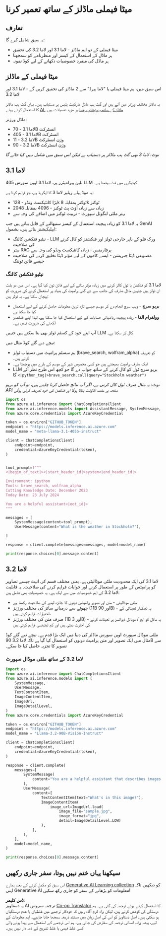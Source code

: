 <!--
CO_OP_TRANSLATOR_METADATA:
{
  "original_hash": "4c2a0b0c738b649ef049fb99a23be661",
  "translation_date": "2025-05-20T11:06:32+00:00",
  "source_file": "21-meta/README.md",
  "language_code": "ur"
}
-->
# میٹا فیملی ماڈلز کے ساتھ تعمیر کرنا

## تعارف

یہ سبق شامل کرے گا:

- میٹا فیملی کے دو اہم ماڈلز - لاما 3.1 اور لاما 3.2 کی تحقیق
- ہر ماڈل کے استعمال کے کیسز اور منظرنامے کو سمجھنا
- ہر ماڈل کی منفرد خصوصیات دکھانے کے لیے کوڈ نمونہ

## میٹا فیملی کے ماڈلز

اس سبق میں، ہم میٹا فیملی یا "لاما ہیرڈ" سے 2 ماڈلز کی تحقیق کریں گے - لاما 3.1 اور لاما 3.2

یہ ماڈلز مختلف ورژنز میں آتے ہیں اور گٹ ہب ماڈل مارکیٹ پلیس پر دستیاب ہیں۔ یہاں گٹ ہب ماڈلز کا استعمال کرتے ہوئے [AI ماڈلز کے ساتھ پروٹوٹائپ بنانا](https://docs.github.com/en/github-models/prototyping-with-ai-models?WT.mc_id=academic-105485-koreyst) پر مزید تفصیلات ہیں۔

ماڈل ورژنز:
- لاما 3.1 - 70B انسٹرکٹ
- لاما 3.1 - 405B انسٹرکٹ
- لاما 3.2 - 11B وژن انسٹرکٹ
- لاما 3.2 - 90B وژن انسٹرکٹ

*نوٹ: لاما 3 بھی گٹ ہب ماڈلز پر دستیاب ہے لیکن اس سبق میں شامل نہیں کیا جائے گا*

## لاما 3.1

405 بلین پیرامیٹرز پر، لاما 3.1 اوپن سورس LLM کیٹیگری میں فٹ بیٹھتا ہے۔

یہ موڈ پہلے ریلیز لاما 3 کا اپگریڈ ہے، جو فراہم کرتا ہے:

- بڑا کانٹیکسٹ ونڈو - 128k ٹوکنز بمقابلہ 8k ٹوکنز
- زیادہ سے زیادہ آؤٹ پٹ ٹوکنز - 4096 بمقابلہ 2048
- بہتر ملٹی لنگوئل سپورٹ - تربیت ٹوکنز میں اضافے کی وجہ سے

یہ لاما 3.1 کو زیادہ پیچیدہ استعمال کے کیسز سنبھالنے کے قابل بناتے ہیں جب GenAI ایپلیکیشنز بناتے ہیں، بشمول:
- نیٹیو فنکشن کالنگ - LLM ورک فلو کے باہر خارجی ٹولز اور فنکشنز کو کال کرنے کی صلاحیت
- بہتر RAG پرفارمنس - زیادہ کانٹیکسٹ ونڈو کی وجہ سے
- مصنوعی ڈیٹا جنریشن - ایسے کاموں کے لیے مؤثر ڈیٹا تخلیق کرنے کی صلاحیت جیسے فائن ٹوننگ

### نیٹیو فنکشن کالنگ

لاما 3.1 کو فنکشن یا ٹول کالز کرنے میں زیادہ مؤثر بنانے کے لیے فائن ٹون کیا گیا ہے۔ اس میں دو بلٹ ان ٹولز ہیں جنہیں ماڈل صارف کی جانب سے دی گئی پرامپٹ کی بنیاد پر استعمال کرنے کی ضرورت کو پہچان سکتا ہے۔ یہ ٹولز ہیں:

- **بریو سرچ** - ویب سرچ انجام دے کر موسم جیسے تازہ ترین معلومات حاصل کرنے کے لیے استعمال کیا جا سکتا ہے
- **وولفرام الفا** - زیادہ پیچیدہ ریاضیاتی حسابات کے لیے استعمال کیا جا سکتا ہے، لہذا اپنے فنکشنز لکھنے کی ضرورت نہیں ہے۔

آپ اپنے خود کے کسٹم ٹولز بھی بنا سکتے ہیں جنہیں LLM کال کر سکتا ہے۔

نیچے دیے گئے کوڈ مثال میں:

- ہم سسٹم پرامپٹ میں دستیاب ٹولز (brave_search, wolfram_alpha) کو تعریف کرتے ہیں۔
- ایک صارف پرامپٹ بھیجتے ہیں جو کسی مخصوص شہر کے موسم کے بارے میں پوچھتا ہے۔
- LLM بریو سرچ ٹول کو کال کرنے کے ساتھ جواب دے گا جو کچھ اس طرح نظر آئے گا `<|python_tag|>brave_search.call(query="Stockholm weather")`

*نوٹ: یہ مثال صرف ٹول کال کرتی ہے، اگر آپ نتائج حاصل کرنا چاہتے ہیں، تو آپ کو بریو API صفحہ پر مفت اکاؤنٹ بنانا ہوگا اور فنکشن کی خود تعریف کرنی ہوگی*

```python 
import os
from azure.ai.inference import ChatCompletionsClient
from azure.ai.inference.models import AssistantMessage, SystemMessage, UserMessage
from azure.core.credentials import AzureKeyCredential

token = os.environ["GITHUB_TOKEN"]
endpoint = "https://models.inference.ai.azure.com"
model_name = "meta-llama-3.1-405b-instruct"

client = ChatCompletionsClient(
    endpoint=endpoint,
    credential=AzureKeyCredential(token),
)


tool_prompt=f"""
<|begin_of_text|><|start_header_id|>system<|end_header_id|>

Environment: ipython
Tools: brave_search, wolfram_alpha
Cutting Knowledge Date: December 2023
Today Date: 23 July 2024

You are a helpful assistant<|eot_id|>
"""

messages = [
    SystemMessage(content=tool_prompt),
    UserMessage(content="What is the weather in Stockholm?"),

]

response = client.complete(messages=messages, model=model_name)

print(response.choices[0].message.content)
```

## لاما 3.2

لاما 3.1 کی ایک محدودیت ملٹی موڈالیٹی ہے، یعنی مختلف قسم کی انپٹ جیسے تصاویر کو پرامپٹس کے طور پر استعمال کرنے اور جوابات فراہم کرنے کی صلاحیت۔ یہ قابلیت لاما 3.2 کی اہم خصوصیات میں سے ایک ہے۔ یہ خصوصیات بھی شامل ہیں:

- ملٹی موڈالیٹی - متن اور تصویر پرامپٹس دونوں کا جائزہ لینے کی صلاحیت رکھتا ہے
- چھوٹے سے درمیانے سائز کی مختلف ورژنز (11B اور 90B) - یہ لچکدار تعیناتی کے اختیارات فراہم کرتی ہیں،
- صرف متن کی مختلف ورژنز (1B اور 3B) - یہ ماڈل کو ایج / موبائل ڈیوائسز پر تعینات کرنے کی اجازت دیتی ہیں اور کم لیٹینسی فراہم کرتی ہیں

ملٹی موڈال سپورٹ اوپن سورس ماڈلز کی دنیا میں ایک بڑا قدم ہے۔ نیچے دیے گئے کوڈ مثال میں ایک تصویر اور متن پرامپٹ دونوں کو استعمال کیا گیا ہے تاکہ لاما 3.2 90B سے تصویر کا تجزیہ حاصل کیا جا سکے۔

### لاما 3.2 کے ساتھ ملٹی موڈال سپورٹ

```python 
import os
from azure.ai.inference import ChatCompletionsClient
from azure.ai.inference.models import (
    SystemMessage,
    UserMessage,
    TextContentItem,
    ImageContentItem,
    ImageUrl,
    ImageDetailLevel,
)
from azure.core.credentials import AzureKeyCredential

token = os.environ["GITHUB_TOKEN"]
endpoint = "https://models.inference.ai.azure.com"
model_name = "Llama-3.2-90B-Vision-Instruct"

client = ChatCompletionsClient(
    endpoint=endpoint,
    credential=AzureKeyCredential(token),
)

response = client.complete(
    messages=[
        SystemMessage(
            content="You are a helpful assistant that describes images in details."
        ),
        UserMessage(
            content=[
                TextContentItem(text="What's in this image?"),
                ImageContentItem(
                    image_url=ImageUrl.load(
                        image_file="sample.jpg",
                        image_format="jpg",
                        detail=ImageDetailLevel.LOW)
                ),
            ],
        ),
    ],
    model=model_name,
)

print(response.choices[0].message.content)
```

## سیکھنا یہاں ختم نہیں ہوتا، سفر جاری رکھیں

اس سبق کو مکمل کرنے کے بعد، ہمارے [Generative AI Learning collection](https://aka.ms/genai-collection?WT.mc_id=academic-105485-koreyst) کو دیکھیں تاکہ اپنی Generative AI معلومات کو بڑھانے کے سفر کو جاری رکھ سکیں!

**ڈس کلیمر**:  
یہ دستاویز AI ترجمہ سروس [Co-op Translator](https://github.com/Azure/co-op-translator) کا استعمال کرتے ہوئے ترجمہ کی گئی ہے۔ ہم درستگی کی کوشش کرتے ہیں، لیکن براہ کرم آگاہ رہیں کہ خودکار ترجمے میں غلطیاں یا عدم درستگیاں ہو سکتی ہیں۔ اصل دستاویز کو اس کی اصل زبان میں مستند ذریعہ سمجھا جانا چاہیے۔ اہم معلومات کے لیے، پیشہ ورانہ انسانی ترجمہ کی سفارش کی جاتی ہے۔ ہم اس ترجمے کے استعمال سے پیدا ہونے والی کسی غلط فہمی یا غلط تشریح کے ذمہ دار نہیں ہیں۔